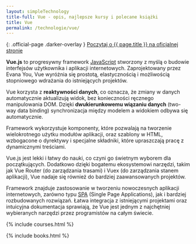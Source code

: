 ```yaml
---
layout: simpleTechnology
title-full: Vue - opis, najlepsze kursy i polecane książki
title: Vue
permalink: /technologie/vue/
---
```


{: .official-page .darker-overlay }
[Poczytaj o {{ page.title }} na oficjalnej stronie](https://vuejs.org/)

**Vue.js** to progresywny framework [JavaScript](/technologie/javascript) stworzony z myślą o budowie interfejsów użytkownika i aplikacji internetowych. Zaprojektowany przez Evana You, Vue wyróżnia się prostotą, elastycznością i możliwością stopniowego wdrażania do istniejących projektów.

Vue korzysta z **reaktywności danych**, co oznacza, że zmiany w danych automatycznie aktualizują widok, bez konieczności ręcznego manipulowania DOM. Dzięki **dwukierunkowemu wiązaniu danych** (two-way data binding) synchronizacja między modelem a widokiem odbywa się automatycznie.

Framework wykorzystuje komponenty, które pozwalają na tworzenie wielokrotnego użytku modułów aplikacji, oraz szablony w HTML, wzbogacone o dyrektywy i specjalne składniki, które upraszczają pracę z dynamicznymi treściami.

Vue.js jest lekki i łatwy do nauki, co czyni go świetnym wyborem dla początkujących. Dodatkowo dzięki bogatemu ekosystemowi narzędzi, takim jak Vue Router (do zarządzania trasami) i Vuex (do zarządzania stanem aplikacji), Vue nadaje się również do bardziej zaawansowanych projektów.

Framework znajduje zastosowanie w tworzeniu nowoczesnych aplikacji internetowych, zarówno typu [SPA](https://en.wikipedia.org/wiki/Single-page_application) (Single Page Applications), jak i bardziej rozbudowanych rozwiązań. Łatwa integracja z istniejącymi projektami oraz intuicyjna dokumentacja sprawiają, że Vue jest jednym z najchętniej wybieranych narzędzi przez programistów na całym świecie.

{% include courses.html %}

{% include books.html %}
